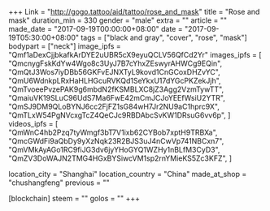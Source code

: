 +++
Link = "http://gogo.tattoo/aid/tattoo/rose_and_mask"
title = "Rose and mask"
duration_min = 330
gender = "male"
extra = ""
article = ""
made_date = "2017-09-19T00:00:00+08:00"
date = "2017-09-19T05:30:00+08:00"
tags = ["black and gray", "cover", "rose", "mask"]
bodypart = ["neck"]
image_ipfs = "Qmf1aDexCjjbkafkArDYE2uUBR5cX9eyuQCLV56QfCd2Yr"
images_ipfs = [  "QmcnygFskKdYw4Wgo8c3UyJ7B7cYhxZEswyrAHWCg9EQin",
  "QmQtJ3Wos7iyDBb56GKFvEJNXTyL9kovd1CnGCoxDHZvYC",
  "QmU6WdnkpLRxHaHLHGcuRVKQd1SeYkxU17dYGcPKZekJjh",
  "QmTvoeePvzePAK9g6mbdN2fKSMBLXC8jZ3Agg2VzmTywTT",
  "QmaiuVK19SLuC96UdS7Ma6FwE42mCmJCJoYEEfWsiU2YTR",
  "QmSJ9DM9QLoBYNJ6cc2FjFZ1sG84wH7Jr2NU9aC1hprc9X",
  "QmTLxW54PgNVcxgTcZ4QeCJc9RBDAbcSvKW1DRsuG6vv6p",
]
videos_ipfs = [  "QmWnC4hb2Pzq7tyWmgf3bT7V1ixb62CYBob7xptH9TRBXa",
  "QmcGWdFi9aQbDy9yXzNqk23R2BJS3uJ4nCwVp741NBCxn7",
  "QmVMkAyAGo1RC9fiJG3dv6jyYHoGYQ1WZHy1nBLfM3CyD3",
  "QmZV3DoWAJN2TMG4HGxBYSiwcVM1sp2rnYMieKS5Zc3KFZ",
]

location_city = "Shanghai"
location_country = "China"
made_at_shop = "chushangfeng"
previous = ""

[blockchain]
  steem = ""
  golos = ""
+++
